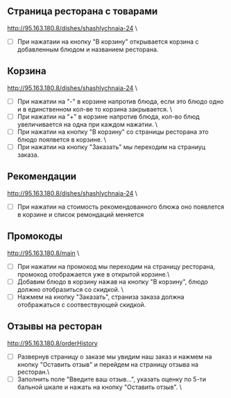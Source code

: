 ## Страница ресторана с товарами
http://95.163.180.8/dishes/shashlychnaia-24 \
- [ ] При нажатаии на кнопку "В корзину" открывается корзина с добавленным блюдом и названием ресторана.

## Корзина
http://95.163.180.8/dishes/shashlychnaia-24 \
- [ ] При нажатии на "-" в корзине напротив блюда, если это блюдо одно и в единственном кол-ве то корзина закрывается. \
- [ ] При нажатии на "+" в корзине напротив блюда, кол-во блюд увеличивается на одна при каждом нажатии. \
- [ ] При нажатии на кнопку "В корзину" со страницы ресторана это блюдо поялвется в корзине. \
- [ ] При нажатии на кнопку "Заказать" мы переходим на страниуц заказа.

## Рекомендации
http://95.163.180.8/dishes/shashlychnaia-24 \
- [ ] При нажатии на стоимость рекомендованного блюжа оно появлется в корзине и список ремондаций меняется

## Промокоды
http://95.163.180.8/main \
- [ ] При нажатии на промокод мы переходим на страницу ресторана, промокод отображается уже в открытой корзине.\
- [ ] Добавим блюдо в корзину нажав на кнопку "В корзину", блюдо должно отобразиться со скидкой. \
- [ ] Нажмем на кнопку "Заказать", страниза заказа должна отображаться с соотвествующей скидкой.

## Отзывы на ресторан
http://95.163.180.8/orderHistory
- [ ] Развернув страницу о заказе мы увидим наш заказ и нажмем на кнопку "Оставить отзыв" и перейдем на страницу отзыва на ресторан.\
- [ ] Заполнить поле "Введите ваш отзыв...", указать оценку по 5-ти бальной шкале и нажать на кнопку "Оставить отзыв". \